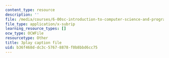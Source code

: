 ```yaml
---
content_type: resource
description: ''
file: /media/courses/6-00sc-introduction-to-computer-science-and-programming-spring-2011/b36f468ddc3c57678878f0b8bbd6cc75_B8is52oxHBw.vtt
file_type: application/x-subrip
learning_resource_types: []
ocw_type: OCWFile
resourcetype: Other
title: 3play caption file
uid: b36f468d-dc3c-5767-8878-f0b8bbd6cc75
---
```

